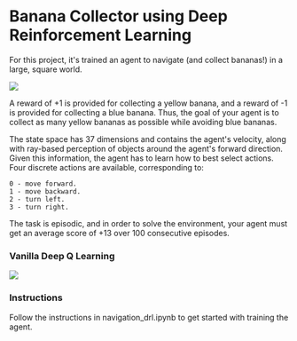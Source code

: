 # Banana Collector using Deep Reinforcement Learning 

For this project, it's trained an agent to navigate (and collect bananas!) in a large, square world.

<img src='https://s3.amazonaws.com/video.udacity-data.com/topher/2018/June/5b1ab4b0_banana/banana.gif' align='center'>

A reward of +1 is provided for collecting a yellow banana, and a reward of -1 is provided for collecting a blue banana. Thus, the goal of your agent is to collect as many yellow bananas as possible while avoiding blue bananas.

The state space has 37 dimensions and contains the agent's velocity, along with ray-based perception of objects around the agent's forward direction. Given this information, the agent has to learn how to best select actions. Four discrete actions are available, corresponding to:

    0 - move forward.
    1 - move backward.
    2 - turn left.
    3 - turn right.

The task is episodic, and in order to solve the environment, your agent must get an average score of +13 over 100 consecutive episodes.


### Vanilla Deep Q Learning

<img src='https://drive.google.com/open?id=1DW_pq1QhZ3bj8SDq8J5Toh2vbCYJ_9H0' align='center'>



    
    
### Instructions

Follow the instructions in navigation_drl.ipynb to get started with training the agent.
